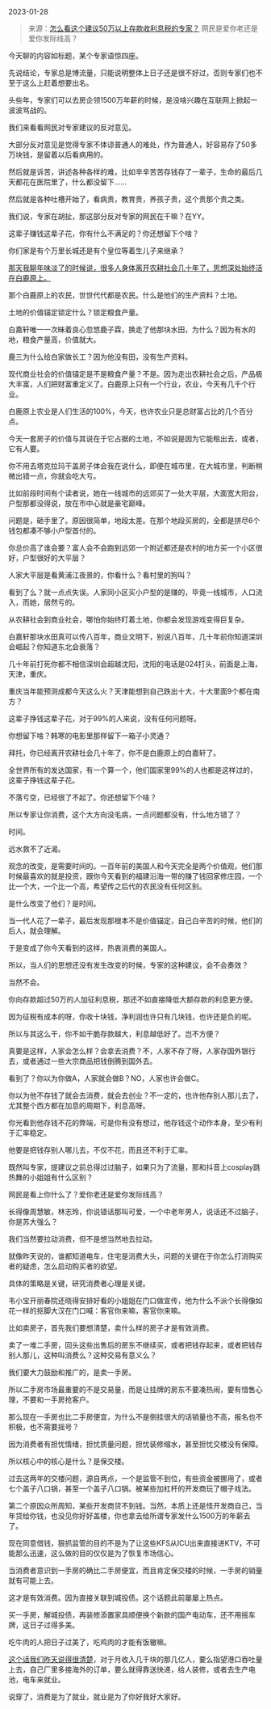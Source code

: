 2023-01-28

> 来源：[怎么看这个建议50万以上存款收利息税的专家？](http://mp.weixin.qq.com/s?__biz=MzU0MjYwNDU2Mw==&mid=2247509472&idx=1&sn=f0abe9083ea9c37f1b55740d18a97ec1&chksm=fb1ac99ccc6d408a00c3d0ce0bd74faf2785e0eee0ce82c298bd600dcfc3820d730a904978c2&scene=27#wechat_redirect)
> 网民是爱你老还是爱你发际线高？

今天聊的内容如标题，某个专家语惊四座。  

先说结论，专家总是博流量，只能说明整体上日子还是很不好过，否则专家们也不至于这么上赶着想要出名。

头些年，专家们可以去房企领1500万年薪的时候，是没啥兴趣在互联网上掀起一波波骂战的。  

我们来看看网民对专家建议的反对意见。  

大部分反对意见是觉得专家不体谅普通人的难处，作为普通人，好容易存了50多万块钱，是留着以后看病用的。  

然后就是诉苦，讲述各种各样的难，比如辛辛苦苦存钱存了一辈子，生命的最后几天都花在医院里了，什么都没留下......  

然后就是各种吐槽开始了，看病贵，教育贵，养孩子贵，这个贵那个贵之类。  

我们说，专家在胡扯，那这部分反对专家的网民在干嘛？在YY。  

这辈子赚钱这辈子花，你有什么不满足的？你还想留下个啥？  

你们家是有个万里长城还是有个皇位等着生儿子来继承？  

[那天我聊年味淡了的时候说，很多人身体离开农耕社会几十年了，思想深处始终活在白鹿原上。  
](http://mp.weixin.qq.com/s?__biz=MzU3NDc5Nzc0NQ==&mid=2247522293&idx=1&sn=442c420cea06694656a3d26c89b2a083&chksm=fd2e352bca59bc3d3730b2df332c22028c14744d51f8dac635b3e574d7b1462d5e75260f0649&scene=21#wechat_redirect)

那个白鹿原上的农民，世世代代都是农民。什么是他们的生产资料？土地。  

土地的价值锚定锁定什么？锁定粮食产量。

白嘉轩唯一一次昧着良心忽悠鹿子霖，换走了他那块水田，为什么？因为有水的地，粮食产量高，价值就大。

鹿三为什么给白家做长工？因为他没有田，没有生产资料。  

现代商业社会的价值锚定是不是粮食产量？不是。因为走出农耕社会之后，产品极大丰富，人们把财富重定义了。白鹿原上只有一个行业，农业，今天有几千个行业。  

白鹿原上农业是人们生活的100%，今天，也许农业只是总财富占比的几个百分点。  

今天一套房子的价值与其说在于它占据的土地，不如说是因为它能租出去，或者，它有人要。  

你不用去塔克拉玛干盖房子体会我在说什么，即便在城市里，在大城市里，判断稍微出错一点，你就会吃大亏。

比如前段时间有个读者说，她在一线城市的远郊买了一处大平层，大面宽大阳台，户型那都没得说，放在市中心就是豪宅巅峰。  

问题是，砸手里了。原因很简单，地段太差。在那个地段买房的，全都是拼尽6个钱包都凑不够小户型首付的。  

你总价高了谁会要？富人会不会跑到远郊一个附近都还是农村的地方买一个小区很好，户型很好的大平层？  

人家大平层是看黄浦江夜景的，你看什么？看村里的狗叫？

看到了么？就一点点失误。人家同小区买小户型的是赚的，毕竟一线城市，人口流入，而她，居然亏的。  

从农耕社会到商业社会，哪怕你始终盯着土地，你都会发现游戏变得巨复杂。  

白嘉轩那块水田真可以传八百年，商业文明下，别说八百年，几十年前你知道深圳会崛起？你知道东北会衰落？  

几十年前打死你都不相信深圳会超越沈阳，沈阳的电话是024打头，前面是上海，天津，重庆。  

重庆当年能预测成都今天这么火？天津能想到自己跌出十大，十大里面9个都在南方？

这辈子挣钱这辈子花，对于99%的人来说，没有任何问题呀。

你想留下啥？韩寒的电影里那样留下一箱子小灵通？

拜托，你已经离开农耕社会几十年了，你不是白鹿原上的白嘉轩了。

全世界所有的发达国家，有一个算一个，他们国家里99%的人也都是这样过的，这辈子挣钱这辈子花。

不落亏空，已经很了不起了。你还想留下个啥？

所以专家让你消费，这个大方向没毛病，一点问题都没有，什么地方错了？

时间。

远水救不了近渴。  

观念的改变，是需要时间的。一百年前的美国人和今天完全是两个价值观，他们那时候最喜欢的就是投资，跟你今天看到的福建沿海一带的赚了钱回家修庄园，一个比一个大，一个比一个高，希望传之后代的农民没有任何区别。  

是什么改变了他们？是时间。  

当一代人花了一辈子，最后发现那根本不是价值锚定，自己白辛苦的时候，他们的后人，就会理解。  

于是变成了你今天看到的这样，热衷消费的美国人。

所以，当人们的思想还没有发生改变的时候，专家的这种建议，会不会奏效？  

当然不会。

你向存款超过50万的人加征利息税，那还不如直接降低大额存款的利息更方便。  

因为征税有成本的呀，你收十块钱，净利润也许只有几块钱，也许还是负的呢。  

所以与其这么干，你不如干脆存款越大，利息越低好了。岂不方便？  

真要是这样，人家会怎么样？会拿去消费？不，人家不存了呀，人家存国外银行去，或者通过一些大宗商品把钱倒腾到国外去。

看到了？你以为你做A，人家就会做B？NO，人家也许会做C。  

你以为他不存钱了就会去消费，就会去创业？不一定的，也许他存别人那儿去了，尤其整个西方都在加息的周期下，利息高呀。  

你光看到他存钱不花的弊端，可是你有没有想过，他存钱这个动作本身，至少有利于汇率稳定。  

他要是把钱存别人哪儿去，不仅不花，而且还不利于汇率。  

既然叫专家，提建议之前总得过过脑子，如果只为了流量，那和抖音上cosplay跳热舞的小姐姐有什么区别？

网民是看上你什么了？爱你老还是爱你发际线高？  

长得像周慧敏，林志玲，你说错话那叫可爱，一个中老年男人，说话还不过脑子，你是苏大强么？

我们当然要拉动消费，但不是想当然地去拉动。  

就像昨天说的，谁都知道电车，住宅是消费大头，问题的关键在于你怎么打消购买者的疑虑，怎么启动购买者的欲望。  

具体的策略是关键，研究消费者心理是关键。  

韦小宝开丽春院还晓得安排好看的小姐姐在门口做宣传，他为什么不派个长得像如花一样的抠脚大汉在门口喊：客官你来嘛，客官你来嘛。

比如卖房子，首先我们要想清楚，卖什么样的房子才是有效消费。

卖了一堆二手房，回头这些出售后的房东不继续买，或者把钱存起来，或者把钱存别人那儿，这种叫消费么？这种交易有意义么？

我们要大力鼓励和推广的，是卖一手房。  

所以二手房市场最重要的不是交易量，而是让挂牌的房东不要凑热闹，要有惜售心理，不要和一手房抢客户。  

那么现在一手房也比二手房便宜，为什么不是倒挂很大的话销量也不高，报名也不积极，也不需要摇号？  

因为消费者有担忧情绪，担忧质量问题，担忧装修缩水，甚至担忧交楼没有保障。  

所以核心中的核心是什么？是保交楼。  

过去这两年的交楼问题，源自两点，一个是监管不到位，有些资金被挪用了，或者七个盖子八口锅，甚至一个盖子八口锅。被某些加杠杆的开发商玩了帽子戏法。

第二个原因众所周知，某些开发商贷不到钱。当然，本质上还是怪开发商自己，当年贷给你钱，也没见你好好盖楼，你也拿去给所谓专家发什么1500万的年薪去了。

现在同意借钱，狠抓监管的目的不是为了让这些KFS从ICU出来直接进KTV，不可能那么迅速，这么做的目的仅仅是为了恢复市场信心。

当消费者意识到一手房的确比二手房便宜，而且肯定保交楼的时候，一手房的销量就有可能上去。  

这才是有效消费。因为直接关联到城投债。这个话题此前屡屡上热点。

买一手房，解城投债，再装修添置家具顺便换个新款的国产电动车，还不用摇车牌，这日子过得多美。  

吃牛肉的人把日子过美了，吃鸡肉的才能有饭辙嘛。  

[这个话我们昨天说得很清楚](http://mp.weixin.qq.com/s?__biz=MzU0MjYwNDU2Mw==&mid=2247509462&idx=1&sn=3848e830e2e16f7c814b8ef958e18fc5&chksm=fb1ac9aacc6d40bc4f660f3ca10e19951608d8e08cfa12727f9aa61d0660a8819f2979739ef6&scene=21#wechat_redirect)，对于月收入几千块的那几亿人，要么指望港口吞吐量上去，自己厂里多接海外的订单，要么就得靠送快递，给人装修，或者去生产电池，电车来就业。  

说穿了，消费是为了就业，就业是为了你好我好大家好。

